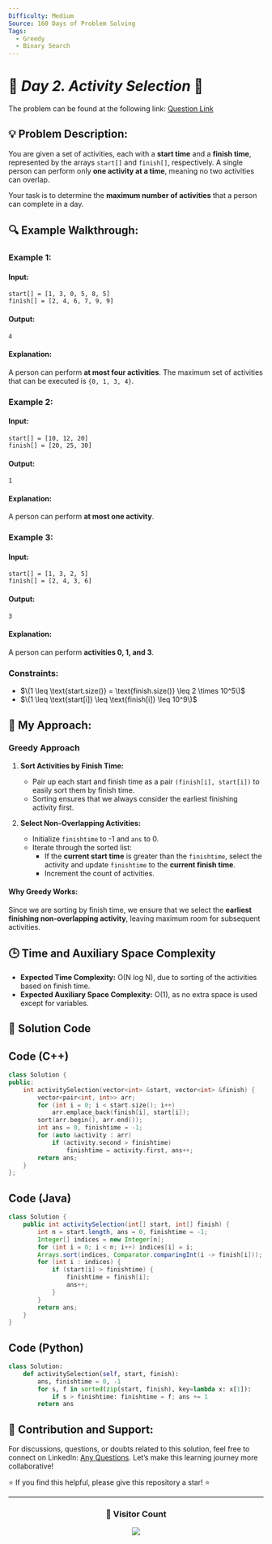 ```yaml
---
Difficulty: Medium  
Source: 160 Days of Problem Solving  
Tags:
  - Greedy
  - Binary Search
---
```


# 🚀 _Day 2. Activity Selection_ 🧠

The problem can be found at the following link: [Question Link](https://www.geeksforgeeks.org/batch/gfg-160-problems/track/greedy-gfg-160/problem/activity-selection-1587115620)  


## 💡 **Problem Description:** 

You are given a set of activities, each with a **start time** and a **finish time**, represented by the arrays `start[]` and `finish[]`, respectively. A single person can perform only **one activity at a time**, meaning no two activities can overlap.  

Your task is to determine the **maximum number of activities** that a person can complete in a day.  


## 🔍 **Example Walkthrough:**

### **Example 1:**  

#### **Input:**  
```
start[] = [1, 3, 0, 5, 8, 5]  
finish[] = [2, 4, 6, 7, 9, 9]  
```

#### **Output:**  
```
4
```

#### **Explanation:**  
A person can perform **at most four activities**. The maximum set of activities that can be executed is `{0, 1, 3, 4}`.  


### **Example 2:**  

#### **Input:**  
```
start[] = [10, 12, 20]  
finish[] = [20, 25, 30]  
```

#### **Output:**  
```
1
```

#### **Explanation:**  
A person can perform **at most one activity**.  


### **Example 3:**  

#### **Input:**  
```
start[] = [1, 3, 2, 5]  
finish[] = [2, 4, 3, 6]  
```

#### **Output:**  
```
3
```

#### **Explanation:**  
A person can perform **activities 0, 1, and 3**.  


### **Constraints:**  
- $\(1 \leq \text{start.size()} = \text{finish.size()} \leq 2 \times 10^5\)$  
- $\(1 \leq \text{start[i]} \leq \text{finish[i]} \leq 10^9\)$  


## 🎯 **My Approach:**

### **Greedy Approach**  

1. **Sort Activities by Finish Time:**  
   - Pair up each start and finish time as a pair `(finish[i], start[i])` to easily sort them by finish time.  
   - Sorting ensures that we always consider the earliest finishing activity first.  

2. **Select Non-Overlapping Activities:**  
   - Initialize `finishtime` to -1 and `ans` to 0.  
   - Iterate through the sorted list:  
     - If the **current start time** is greater than the `finishtime`, select the activity and update `finishtime` to the **current finish time**.  
     - Increment the count of activities.  

#### **Why Greedy Works:**  
Since we are sorting by finish time, we ensure that we select the **earliest finishing non-overlapping activity**, leaving maximum room for subsequent activities.  



## 🕒 **Time and Auxiliary Space Complexity** 

- **Expected Time Complexity:** O(N log N), due to sorting of the activities based on finish time.  
- **Expected Auxiliary Space Complexity:** O(1), as no extra space is used except for variables.  

## 📝 **Solution Code**

## **Code (C++)**  
```cpp
class Solution {
public:
    int activitySelection(vector<int> &start, vector<int> &finish) {
        vector<pair<int, int>> arr;
        for (int i = 0; i < start.size(); i++) 
            arr.emplace_back(finish[i], start[i]);
        sort(arr.begin(), arr.end());
        int ans = 0, finishtime = -1;
        for (auto &activity : arr) 
            if (activity.second > finishtime) 
                finishtime = activity.first, ans++;
        return ans;
    }
};
```



## **Code (Java)**  
```java
class Solution {
    public int activitySelection(int[] start, int[] finish) {
        int n = start.length, ans = 0, finishtime = -1;
        Integer[] indices = new Integer[n];
        for (int i = 0; i < n; i++) indices[i] = i;
        Arrays.sort(indices, Comparator.comparingInt(i -> finish[i]));
        for (int i : indices) {
            if (start[i] > finishtime) {
                finishtime = finish[i];
                ans++;
            }
        }
        return ans;
    }
}
```


## **Code (Python)**  
```python
class Solution:
    def activitySelection(self, start, finish):
        ans, finishtime = 0, -1
        for s, f in sorted(zip(start, finish), key=lambda x: x[1]):
            if s > finishtime: finishtime = f; ans += 1
        return ans
```


## 🎯 **Contribution and Support:**

For discussions, questions, or doubts related to this solution, feel free to connect on LinkedIn: [Any Questions](https://www.linkedin.com/in/het-patel-8b110525a/). Let’s make this learning journey more collaborative!  

⭐ If you find this helpful, please give this repository a star! ⭐  

---

<div align="center">
  <h3><b>📍 Visitor Count</b></h3>
</div>

<p align="center">
  <img src="https://profile-counter.glitch.me/Hunterdii/count.svg" />
</p>
